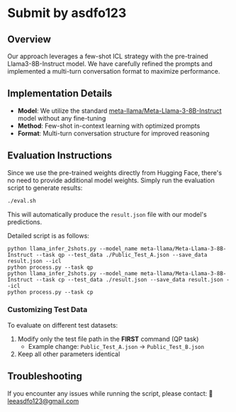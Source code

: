 # Submit by asdfo123

## Overview

Our approach leverages a few-shot ICL strategy with the pre-trained Llama3-8B-Instruct model. We have carefully refined the prompts and implemented a multi-turn conversation format to maximize performance.

## Implementation Details

- **Model**: We utilize the standard [meta-llama/Meta-Llama-3-8B-Instruct](https://huggingface.co/meta-llama/Meta-Llama-3-8B-Instruct) model without any fine-tuning
- **Method**: Few-shot in-context learning with optimized prompts
- **Format**: Multi-turn conversation structure for improved reasoning

## Evaluation Instructions

Since we use the pre-trained weights directly from Hugging Face, there's no need to provide additional model weights. Simply run the evaluation script to generate results:

```bash
./eval.sh
```

This will automatically produce the `result.json` file with our model's predictions.

Detailed script is as follows:

```
python llama_infer_2shots.py --model_name meta-llama/Meta-Llama-3-8B-Instruct --task qp --test_data ./Public_Test_A.json --save_data result.json --icl
python process.py --task qp
python llama_infer_2shots.py --model_name meta-llama/Meta-Llama-3-8B-Instruct --task cp --test_data ./result.json --save_data result.json --icl
python process.py --task cp
```

### Customizing Test Data

To evaluate on different test datasets:

1. Modify only the test file path in the **FIRST** command (QP task)
    - Example change: `Public_Test_A.json` → `Public_Test_B.json`
2. Keep all other parameters identical


## Troubleshooting

If you encounter any issues while running the script, please contact:
📧 leeasdfo123@gmail.com

